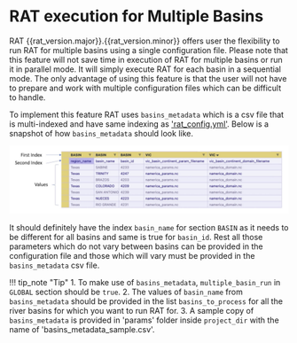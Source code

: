 # RAT execution for Multiple Basins

RAT {{rat_version.major}}.{{rat_version.minor}} offers user the flexibility to run RAT for multiple basins using a single configuration file. Please note that this feature will not save time in execution of RAT for multiple basins or run it in parallel mode. It will simply execute RAT for each basin in a sequential mode. The only advantage of using this feature is that the user will not have to prepare and work with multiple configuration files which can be difficult to handle. 

To implement this feature RAT uses `basins_metadata` which is a csv file that is multi-indexed and have same indexing as ['rat_config.yml'](../rat_config). Below is a snapshot of how `basins_metadata` should look like. 

![Screenshot of Basins_Metadata.csv](../images/configure/basins_metadata_sample.jpg)

It should definitely have the index `basin_name` for section `BASIN` as it needs to be different for all basins and same is true for `basin_id`. Rest all those parameters which do not vary between basins can be provided in the configuration file and those which will vary must be provided in the `basins_metadata` csv file. 

!!! tip_note "Tip"
    1. To make use of `basins_metadata`, `multiple_basin_run` in `GLOBAL` section should be `true`.
    2. The values of `basin_name` from  `basins_metadata` should be provided in the list `basins_to_process` for all the river basins for which you want to run RAT for.
    3. A sample copy of `basins_metadata` is provided in 'params' folder inside `project_dir` with the name of 'basins_metadata_sample.csv'.
